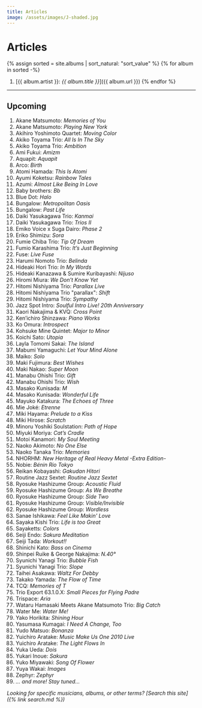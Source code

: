 ```yaml
---
title: Articles
image: /assets/images/J-shaded.jpg
---
```


# Articles 

{% assign sorted = site.albums | sort_natural: "sort_value" %}
{% for album in sorted -%}
1. [{{ album.artist }}: *{{ album.title }}*]({{ album.url }})
{% endfor %}

---

## Upcoming

1. Akane Matsumoto: *Memories of You*
3. Akane Matsumoto: *Playing New York*
4. Akihiro Yoshimoto Quartet: *Moving Color*
5. Akiko Toyama Trio: *All Is In The Sky*
6. Akiko Toyama Trio: *Ambition*
8. Ami Fukui: *Amizm*
11. Aquapit: *Aquapit*
13. Arco: *Birth*
15. Atomi Hamada: *This Is Atomi*
17. Ayumi Koketsu: *Rainbow Tales*
18. Azumi: *Almost Like Being In Love*
19. Baby brothers: *Bb*
20. Blue Dot: *Halo*
21. Bungalow: *Metropolitan Oasis*
22. Bungalow: *Past Life*
27. Daiki Yasukagawa Trio: *Kanmai*
28. Daiki Yasukagawa Trio: *Trios II*
31. Emiko Voice x Suga Dairo: *Phase 2*
32. Eriko Shimizu: *Sora*
34. Fumie Chiba Trio: *Tip Of Dream*
36. Fumio Karashima Trio: *It’s Just Beginning*
37. Fuse: *Live Fuse*
40. Harumi Nomoto Trio: *Belinda*
42. Hideaki Hori Trio: *In My Words*
44. Hideaki Kanazawa & Sumire Kuribayashi: *Nijuso*
47. Hiromi Miura: *We Don’t Know Yet*
50. Hitomi Nishiyama Trio: *Parallax Live*
51. Hitomi Nishiyama Trio "parallax": *Shift*
52. Hitomi Nishiyama Trio: *Sympathy*
53. Jazz Spot Intro: *Soulful Intro Live! 20th Anniversary*
55. Kaori Nakajima & KVQ: *Cross Point*
59. Ken’ichiro Shinzawa: *Piano Works*
60. Ko Omura: *Introspect*
61. Kohsuke Mine Quintet: *Major to Minor*
63. Koichi Sato: *Utopia*
65. Layla Tomomi Sakai: *The Island*
67. Mabumi Yamaguchi: *Let Your Mind Alone*
68. Maiko: *Solo*
70. Maki Fujimura: *Best Wishes*
71. Maki Nakao: *Super Moon*
72. Manabu Ohishi Trio: *Gift*
73. Manabu Ohishi Trio: *Wish*
74. Masako Kunisada: *M*
75. Masako Kunisada: *Wonderful Life*
78. Mayuko Katakura: *The Echoes of Three*
82. Mie Joké: *Etrenne*
83. Miki Hayama: *Prelude to a Kiss*
85. Miki Hirose: *Scratch*
86. Minoru Yoshiki Soulstation: *Path of Hope*
87. Miyuki Moriya: *Cat’s Cradle*
88. Motoi Kanamori: *My Soul Meeting*
89. Naoko Akimoto: *No One Else*
91. Naoko Tanaka Trio: *Memories*
92. NHORHM: *New Heritage of Real Heavy Metal -Extra Edition-*
93. Nobie: *Bénin Rio Tokyo*
97. Reikan Kobayashi: *Gakudan Hitori*
99. Routine Jazz Sextet: *Routine Jazz Sextet*
102. Ryosuke Hashizume Group: *Acoustic Fluid*
103. Ryosuke Hashizume Group: *As We Breathe*
105. Ryosuke Hashizume Group: *Side Two*
106. Ryosuke Hashizume Group: *Visible/Invisible*
107. Ryosuke Hashizume Group: *Wordless*
109. Sanae Ishikawa: *Feel Like Makin' Love*
113. Sayaka Kishi Trio: *Life is too Great*
114. Sayaketts: *Colors*
117. Seiji Endo: *Sakura Meditation*
119. Seiji Tada: *Workout!!*
121. Shinichi Kato: *Bass on Cinema*
123. Shinpei Ruike & George Nakajima: *N.40°*
126. Syunichi Yanagi Trio: *Bubble Fish*
127. Syunichi Yanagi Trio: *Slope*
129. Taihei Asakawa: *Waltz For Debby*
131. Takako Yamada: *The Flow of Time*
134. TCQ: *Memories of T*
140. Trio Export 63.1.0.X: *Small Pieces for Flying Padre*
141. Trispace: *Aria*
143. Wataru Hamasaki Meets Akane Matsumoto Trio: *Big Catch*
144. Water Me: *Water Me!*
145. Yako Horikita: *Shining Hour*
146. Yasumasa Kumagai: *I Need A Change, Too*
149. Yudo Matsuo: *Bonanza*
150. Yuichiro Aratake: *Music Make Us One 2010 Live*
151. Yuichiro Aratake: *The Light Flows In*
153. Yuka Ueda: *Dois*
155. Yukari Inoue: *Sakura*
157. Yuko Miyawaki: *Song Of Flower*
158. Yuya Wakai: *Images*
159. Zephyr: *Zephyr*
160. *... and more! Stay tuned...*

*Looking for specific musicians, albums, or other terms? [Search this site]({% link search.md %})*
